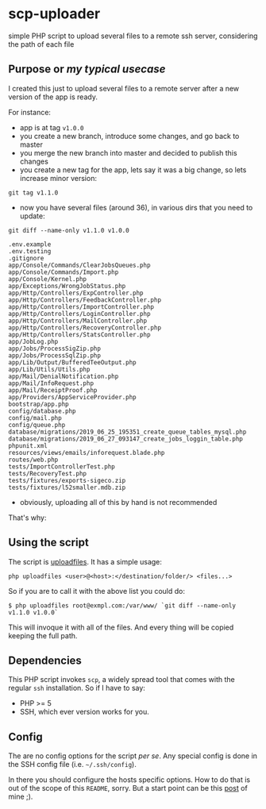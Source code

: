 # scp-uploader
simple PHP script to upload several files to a remote ssh server, considering the path of each file

## Purpose or *my typical usecase*

I created this just to upload several files to a remote server after a new version of the app is ready.

For instance:

- app is at tag `v1.0.0`
- you create a new branch, introduce some changes, and go back to master
- you merge the new branch into master and decided to publish this changes
- you create a new tag for the app, lets say it was a big change, so lets increase minor version:
```
git tag v1.1.0
```
- now you have several files (around 36), in various dirs that you need to update:
```
git diff --name-only v1.1.0 v1.0.0

.env.example
.env.testing
.gitignore
app/Console/Commands/ClearJobsQueues.php
app/Console/Commands/Import.php
app/Console/Kernel.php
app/Exceptions/WrongJobStatus.php
app/Http/Controllers/ExpController.php
app/Http/Controllers/FeedbackController.php
app/Http/Controllers/ImportController.php
app/Http/Controllers/LoginController.php
app/Http/Controllers/MailController.php
app/Http/Controllers/RecoveryController.php
app/Http/Controllers/StatsController.php
app/JobLog.php
app/Jobs/ProcessSigZip.php
app/Jobs/ProcessSqlZip.php
app/Lib/Output/BufferedTeeOutput.php
app/Lib/Utils/Utils.php
app/Mail/DenialNotification.php
app/Mail/InfoRequest.php
app/Mail/ReceiptProof.php
app/Providers/AppServiceProvider.php
bootstrap/app.php
config/database.php
config/mail.php
config/queue.php
database/migrations/2019_06_25_195351_create_queue_tables_mysql.php
database/migrations/2019_06_27_093147_create_jobs_loggin_table.php
phpunit.xml
resources/views/emails/inforequest.blade.php
routes/web.php
tests/ImportControllerTest.php
tests/RecoveryTest.php
tests/fixtures/exports-sigeco.zip
tests/fixtures/l52smaller.mdb.zip
```
- obviously, uploading all of this by hand is not recommended

That's why:

## Using the script

The script is [uploadfiles](./uploadfiles). It has a simple usage:

    php uploadfiles <user>@<host>:</destination/folder/> <files...>

So if you are to call it with the above list you could do:

    $ php uploadfiles root@exmpl.com:/var/www/ `git diff --name-only v1.1.0 v1.0.0`

This will invoque it with all of the files. And every thing will be copied keeping the full path.

## Dependencies

This PHP script invokes `scp`, a widely spread tool that comes with the regular `ssh` installation. So if I have to say:

- PHP >= 5
- SSH, which ever version works for you.

## Config

The are no config options for the script *per se*. Any special config is done in the SSH config file (i.e. `~/.ssh/config`).

In there you should configure the hosts specific options. How to do that is out of the scope of this `README`, sorry. But a start point can be this [post](https://jjtriff.github.io/blog/fun-with-dolphin-and-ssh) of mine ;).
